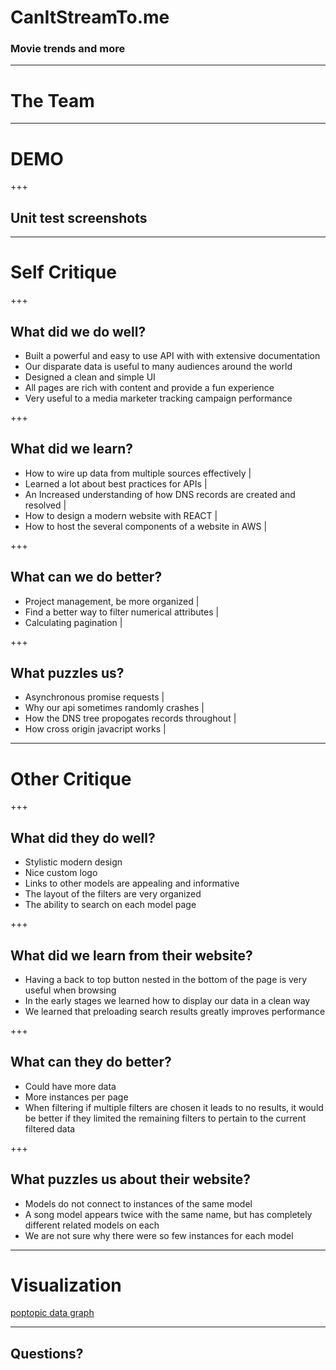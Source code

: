 # CanItStreamTo.me

### Movie trends and more

---

# The Team

---

# DEMO

+++

## Unit test screenshots

---

# Self Critique

+++

## What did we do well?

- Built a powerful and easy to use API with with extensive documentation
- Our disparate data is useful to many audiences around the world
- Designed a clean and simple UI
- All pages are rich with content and provide a fun experience
- Very useful to a media marketer tracking campaign performance

+++

## What did we learn?

- How to wire up data from multiple sources effectively |
- Learned a lot about best practices for APIs |
- An Increased understanding of how DNS records are created and resolved |
- How to design a modern website with REACT |
- How to host the several components of a website in AWS |

+++

## What can we do better?

- Project management, be more organized |
- Find a better way to filter numerical attributes |
- Calculating pagination |

+++

## What puzzles us?

- Asynchronous promise requests |
- Why our api sometimes randomly crashes |
- How the DNS tree propogates records throughout |
- How cross origin javacript works | 

---

# Other Critique

+++

## What did they do well?

- Stylistic modern design
- Nice custom logo
- Links to other models are appealing and informative
- The layout of the filters are very organized
- The ability to search on each model page

+++

## What did we learn from their website?
- Having a back to top button nested in the bottom of the page is very useful when browsing
- In the early stages we learned how to display our data in a clean way
- We learned that preloading search results greatly improves performance

+++

## What can they do better?
- Could have more data
- More instances per page
- When filtering if multiple filters are chosen it leads to no results, it would be better if they limited the remaining filters to pertain to the current filtered data

+++

## What puzzles us about their website?
- Models do not connect to instances of the same model
- A song model appears twice with the same name, but has completely different related models on each
- We are not sure why there were so few instances for each model

---

# Visualization
[poptopic data graph](http://poptopic.s3-website.us-east-2.amazonaws.com/)

---

## Questions?
